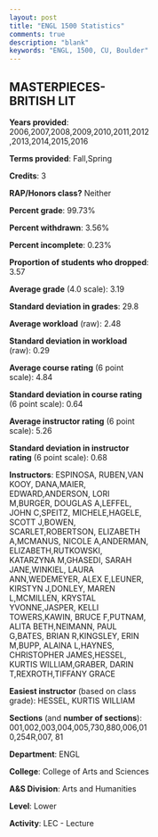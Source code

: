 ```yaml
---
layout: post
title: "ENGL 1500 Statistics"
comments: true
description: "blank"
keywords: "ENGL, 1500, CU, Boulder"
--- 
```

<head>
<script src="https://ajax.googleapis.com/ajax/libs/jquery/2.1.3/jquery.min.js"></script>
<script src="https://dl.dropboxusercontent.com/s/pc42nxpaw1ea4o9/highcharts.js?dl=0"></script>
<!-- <script src="../assets/js/highcharts.js"></script> -->
<style type="text/css">@font-face {
	font-family: "Bebas Neue";
	src: url(https://www.filehosting.org/file/details/544349/BebasNeue%20Regular.otf) format("opentype");
	}
	h1.Bebas { 
		font-family: "Bebas Neue", Verdana, Tahoma;
	}
</style>
</head>
<body>
	<div id="container" style="float: right; width: 45%; height: 88%; margin-left: 2.5%; margin-right: 2.5%;"></div>
	<script language="JavaScript">
		$(document).ready(function() {
		var chart = {type: 'column'};
		var title = {text: 'Grade Distribution'};
		var xAxis = {categories: ['A','B','C','D','F'],crosshair: true};
		var yAxis = {min: 0,title: {text: 'Percentage'}};
		var tooltip = {headerFormat: '<center><b><span style="font-size:20px">{point.key}</span></b></center>',
		               pointFormat: '<td style="padding:0"><b>{point.y:.1f}%</b></td>',
		               footerFormat: '</table>',shared: true,useHTML: true};
		var plotOptions = {column: {pointPadding: 0.0,borderWidth: 0}};  
		var credits = {enabled: false};var series= [{name: 'Percent',data: [43.99,40.04,11.52,1.37,3.08,]}];
		var json = {};
		json.chart = chart;
		json.title = title;
		json.tooltip = tooltip;
		json.xAxis = xAxis;
		json.yAxis = yAxis;  
		json.series = series;
		json.plotOptions = plotOptions;  
		json.credits = credits;
		$('#container').highcharts(json);
	});
	</script>
</body>
			   
## MASTERPIECES-BRITISH LIT

**Years provided**: 2006,2007,2008,2009,2010,2011,2012,2013,2014,2015,2016

**Terms provided**: Fall,Spring

**Credits**: 3

**RAP/Honors class?** Neither

**Percent grade**: 99.73%

**Percent withdrawn**: 3.56%

**Percent incomplete**: 0.23%

**Proportion of students who dropped**: 3.57

**Average grade** (4.0 scale): 3.19

**Standard deviation in grades**: 29.8

**Average workload** (raw): 2.48

**Standard deviation in workload** (raw): 0.29

**Average course rating** (6 point scale): 4.84

**Standard deviation in course rating** (6 point scale): 0.64

**Average instructor rating** (6 point scale): 5.26

**Standard deviation in instructor rating** (6 point scale): 0.68

**Instructors**: ESPINOSA, RUBEN,VAN KOOY, DANA,MAIER, EDWARD,ANDERSON, LORI M,BURGER, DOUGLAS A,LEFFEL, JOHN C,SPEITZ, MICHELE,HAGELE, SCOTT J,BOWEN, SCARLET,ROBERTSON, ELIZABETH A,MCMANUS, NICOLE A,ANDERMAN, ELIZABETH,RUTKOWSKI, KATARZYNA M,GHASEDI, SARAH JANE,WINKIEL, LAURA ANN,WEDEMEYER, ALEX E,LEUNER, KIRSTYN J,DONLEY, MAREN L,MCMILLEN, KRYSTAL YVONNE,JASPER, KELLI TOWERS,KAWIN, BRUCE F,PUTNAM, ALITA BETH,NEIMANN, PAUL G,BATES, BRIAN R,KINGSLEY, ERIN M,BUPP, ALAINA L,HAYNES, CHRISTOPHER JAMES,HESSEL, KURTIS WILLIAM,GRABER, DARIN T,REXROTH,TIFFANY GRACE

**Easiest instructor** (based on class grade): HESSEL, KURTIS WILLIAM

**Sections** (and **number of sections**): 001,002,003,004,005,730,880,006,010,254R,007, 81

**Department**: ENGL

**College**: College of Arts and Sciences

**A&S Division**: Arts and Humanities

**Level**: Lower

**Activity**: LEC - Lecture